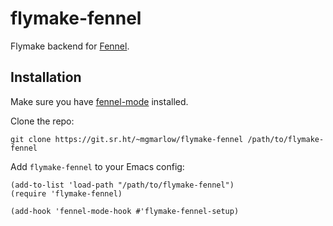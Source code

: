 # flymake-fennel

Flymake backend for [Fennel](https://fennel-lang.org).

## Installation

Make sure you have
[fennel-mode](https://git.sr.ht/~technomancy/fennel-mode) installed.

Clone the repo:

```
git clone https://git.sr.ht/~mgmarlow/flymake-fennel /path/to/flymake-fennel
```

Add `flymake-fennel` to your Emacs config:

```elisp
(add-to-list 'load-path "/path/to/flymake-fennel")
(require 'flymake-fennel)

(add-hook 'fennel-mode-hook #'flymake-fennel-setup)
```


